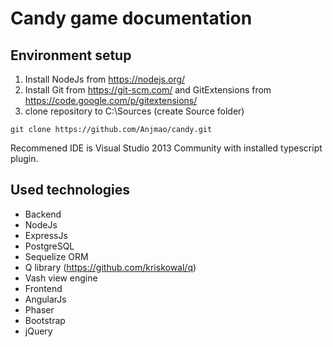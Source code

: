 # Candy game documentation

## Environment setup
1. Install NodeJs from https://nodejs.org/
2. Install Git from https://git-scm.com/ and GitExtensions from https://code.google.com/p/gitextensions/
3. clone repository to C:\Sources (create Source folder)
```
git clone https://github.com/Anjmao/candy.git
```
Recommened IDE is Visual Studio 2013 Community with installed typescript plugin.


## Used technologies
* Backend
 * NodeJs
 * ExpressJs
 * PostgreSQL
 * Sequelize ORM
 * Q library (https://github.com/kriskowal/q)
 * Vash view engine
* Frontend
 * AngularJs
 * Phaser
 * Bootstrap
 * jQuery
